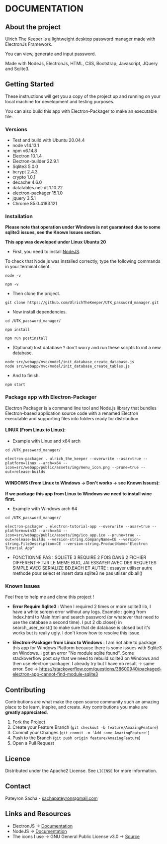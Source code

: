 # DOCUMENTATION

## About the project

Ulrich The Keeper is a lightweight desktop password manager made with ElectronJs Framework.

You can view, generate and input password.

Made with NodeJs, ElectronJs, HTML, CSS, Bootstrap, Javascript, JQuery and Sqlite3.

## Getting Started

These instructions will get you a copy of the project up and running on your local machine for development and testing purposes.

You can also build this app with Electron-Packager to make an executable file.

### Versions

* Test and build with Ubuntu 20.04.4
* node v14.13.1
* npm  v6.14.8
* Electron 10.1.4
* Electron-builder 22.9.1
* Sqlite3 5.0.0
* bcrypt 2.4.3
* crypto 1.0.1
* decache 4.6.0
* datatables.net-dt 1.10.22
* electron-packager 15.1.0
* jquery 3.5.1
* Chrome 85.0.4183.121


### Installation

**Please note that operation under Windows is not guaranteed due to some sqlite3 issues, see the Known Issues section.**

**This app was developed under Linux Ubuntu 20**

* First, you need to install [NodeJS]( https://nodejs.org/en/download/).

To check that Node.js was installed correctly, type the following commands in your terminal client:

```
node -v

npm -v

```

* Then clone the project.

```
git clone https://github.com/UlrichTheKeeper/UTK_password_manager.git
```

* Now install dependencies.

```
cd /UTK_password_manager/

npm install

npm run postinstall
```
* (Optional) lost database ? don't worry and run these scripts to init a new database.

```
node src/webapp/mvc/model/init_database_create_database.js
node src/webapp/mvc/model/init_database_create_tables.js
```

* And to finish.

```
npm start
```

### Package app with Electron-Packager

Electron Packager is a command line tool and Node.js library that bundles Electron-based application source code with a renamed Electron executable and supporting files into folders ready for distribution.

#### LINUX (From Linux to Linux):

* Example with Linux and x64 arch

```
cd /UTK_password_manager/

electron-packager . ulrich_the_keeper --overwrite --asar=true --platform=linux --arch=x64 --icon=src/webapp/public/assets/img/menu_icon.png --prune=true --out=release-builds
```

#### WINDOWS (From Linux to Windows -> Don't works -> see Known Issues):

**If we package this app from Linux to Windows we need to install wine first.**

* Example with Windows arch 64

```
cd /UTK_password_manager/

electron-packager . electron-tutorial-app --overwrite --asar=true --platform=win32 --arch=x64 --icon=src/webapp/public/assets/img/ico_app.ico --prune=true --out=release-builds --version-string.CompanyName=CE --version-string.FileDescription=CE --version-string.ProductName="Electron Tutorial App"
```


- FONCTIONNE PAS : SQLIETE 3 REQUIRE 2 FOIS DANS 2 FICHIER DIFFERENT-> TJR LE MEME BUG, JAI ESSAYER AVEC DES REQUETES SIMPLE AVEC SERIALIZE BD.EACH ET AUTRE : essayer utiliser autre methode pour select et insert data sqlite3 ne pas utilser db.all()


### Known Issues

Feel free to help me and clone this project ! 

* **Error Require Sqlite3** :  When I required 2 times or more sqlite3 lib, I have a white screen error without any logs. Example : going from Index.html to Main.html and search password (or whatever that need to use the database a second time). I put 2 db.close() in search_user_exist() to make sure that de database is closed but it's works but is really ugly. I don't know how to resolve this issue.

* **Electron-Packager from Linux to Windows** : I am not able to package this app for Windows Platform because there is some issues with Sqlite3 on Windows. I got an error "No module sqlite found". Some stackoverflow post say that we need to rebuild sqlite3 on Windows and then use electron-packager. I already try but I have no result -> same error. See -> https://stackoverflow.com/questions/38600940/packaged-electron-app-cannot-find-module-sqlite3 

## Contributing

Contributions are what make the open source community such an amazing place to be learn, inspire, and create. Any contributions you make are **greatly appreciated**.

1. Fork the Project
2. Create your Feature Branch (`git checkout -b feature/AmazingFeature`)
3. Commit your Changes (`git commit -m 'Add some AmazingFeature'`)
4. Push to the Branch (`git push origin feature/AmazingFeature`)
5. Open a Pull Request

## Licence

Distributed under the Apache2 License. See `LICENSE` for more information.

## Contact

Pateyron Sacha - sachapateyron@gmail.com

## Links and Resources

* ElectronJS -> [Documentation]( https://www.electronjs.org/)
* NodeJS -> [Documentation]( https://nodejs.org/)
* The icons I use -> GNU General Public License v3.0 -> [Source]( https://iconarchive.com/show/papirus-apps-icons-by-papirus-team/pingus-icon-icon.html)
